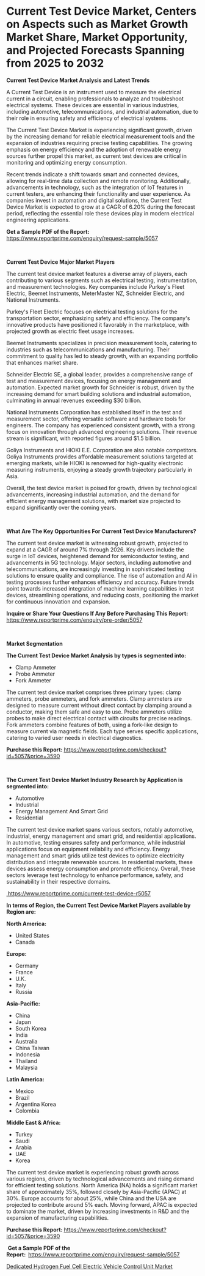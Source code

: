 <p><h1>Current Test Device Market, Centers on Aspects such as Market Growth Market Share, Market Opportunity, and Projected Forecasts Spanning from 2025 to 2032</h1></p><p><strong>Current Test Device Market Analysis and Latest Trends</strong></p>
<p><p>A Current Test Device is an instrument used to measure the electrical current in a circuit, enabling professionals to analyze and troubleshoot electrical systems. These devices are essential in various industries, including automotive, telecommunications, and industrial automation, due to their role in ensuring safety and efficiency of electrical systems.</p><p>The Current Test Device Market is experiencing significant growth, driven by the increasing demand for reliable electrical measurement tools and the expansion of industries requiring precise testing capabilities. The growing emphasis on energy efficiency and the adoption of renewable energy sources further propel this market, as current test devices are critical in monitoring and optimizing energy consumption.</p><p>Recent trends indicate a shift towards smart and connected devices, allowing for real-time data collection and remote monitoring. Additionally, advancements in technology, such as the integration of IoT features in current testers, are enhancing their functionality and user experience. As companies invest in automation and digital solutions, the Current Test Device Market is expected to grow at a CAGR of 6.20% during the forecast period, reflecting the essential role these devices play in modern electrical engineering applications.</p></p>
<p><strong>Get a Sample PDF of the Report:&nbsp;</strong> <a href="https://www.reportprime.com/enquiry/request-sample/5057?utm_campaign=3045&utm_medium=2&utm_source=Github&utm_content=ia&utm_term=24032025&utm_id=current-test-device">https://www.reportprime.com/enquiry/request-sample/5057</a></p>
<p>&nbsp;</p>
<p><strong>Current Test Device Major Market Players</strong></p>
<p><p>The current test device market features a diverse array of players, each contributing to various segments such as electrical testing, instrumentation, and measurement technologies. Key companies include Purkey's Fleet Electric, Beemet Instruments, MeterMaster NZ, Schneider Electric, and National Instruments.</p><p>Purkey's Fleet Electric focuses on electrical testing solutions for the transportation sector, emphasizing safety and efficiency. The company's innovative products have positioned it favorably in the marketplace, with projected growth as electric fleet usage increases.</p><p>Beemet Instruments specializes in precision measurement tools, catering to industries such as telecommunications and manufacturing. Their commitment to quality has led to steady growth, with an expanding portfolio that enhances market share.</p><p>Schneider Electric SE, a global leader, provides a comprehensive range of test and measurement devices, focusing on energy management and automation. Expected market growth for Schneider is robust, driven by the increasing demand for smart building solutions and industrial automation, culminating in annual revenues exceeding $30 billion.</p><p>National Instruments Corporation has established itself in the test and measurement sector, offering versatile software and hardware tools for engineers. The company has experienced consistent growth, with a strong focus on innovation through advanced engineering solutions. Their revenue stream is significant, with reported figures around $1.5 billion.</p><p>Goliya Instruments and HIOKI E.E. Corporation are also notable competitors. Goliya Instruments provides affordable measurement solutions targeted at emerging markets, while HIOKI is renowned for high-quality electronic measuring instruments, enjoying a steady growth trajectory particularly in Asia.</p><p>Overall, the test device market is poised for growth, driven by technological advancements, increasing industrial automation, and the demand for efficient energy management solutions, with market size projected to expand significantly over the coming years.</p></p>
<p>&nbsp;</p>
<p><strong>What Are The Key Opportunities For Current Test Device Manufacturers?</strong></p>
<p><p>The current test device market is witnessing robust growth, projected to expand at a CAGR of around 7% through 2026. Key drivers include the surge in IoT devices, heightened demand for semiconductor testing, and advancements in 5G technology. Major sectors, including automotive and telecommunications, are increasingly investing in sophisticated testing solutions to ensure quality and compliance. The rise of automation and AI in testing processes further enhances efficiency and accuracy. Future trends point towards increased integration of machine learning capabilities in test devices, streamlining operations, and reducing costs, positioning the market for continuous innovation and expansion.</p></p>
<p><strong>Inquire or Share Your Questions If Any Before Purchasing This Report:</strong> <a href="https://www.reportprime.com/enquiry/pre-order/5057?utm_campaign=3045&utm_medium=2&utm_source=Github&utm_content=ia&utm_term=24032025&utm_id=current-test-device">https://www.reportprime.com/enquiry/pre-order/5057</a></p>
<p>&nbsp;</p>
<p><strong>Market Segmentation</strong></p>
<p><strong>The Current Test Device Market Analysis by types is segmented into:</strong></p>
<p><ul><li>Clamp Ammeter</li><li>Probe Ammeter</li><li>Fork Ammeter</li></ul></p>
<p><p>The current test device market comprises three primary types: clamp ammeters, probe ammeters, and fork ammeters. Clamp ammeters are designed to measure current without direct contact by clamping around a conductor, making them safe and easy to use. Probe ammeters utilize probes to make direct electrical contact with circuits for precise readings. Fork ammeters combine features of both, using a fork-like design to measure current via magnetic fields. Each type serves specific applications, catering to varied user needs in electrical diagnostics.</p></p>
<p><strong>Purchase this Report:&nbsp;</strong><a href="https://www.reportprime.com/checkout?id=5057&price=3590&utm_campaign=3045&utm_medium=2&utm_source=Github&utm_content=ia&utm_term=24032025&utm_id=current-test-device">https://www.reportprime.com/checkout?id=5057&price=3590</a></p>
<p>&nbsp;</p>
<p><strong>The Current Test Device Market Industry Research by Application is segmented into:</strong></p>
<p><ul><li>Automotive</li><li>Industrial</li><li>Energy Management And Smart Grid</li><li>Residential</li></ul></p>
<p><p>The current test device market spans various sectors, notably automotive, industrial, energy management and smart grid, and residential applications. In automotive, testing ensures safety and performance, while industrial applications focus on equipment reliability and efficiency. Energy management and smart grids utilize test devices to optimize electricity distribution and integrate renewable sources. In residential markets, these devices assess energy consumption and promote efficiency. Overall, these sectors leverage test technology to enhance performance, safety, and sustainability in their respective domains.</p></p>
<p><a href="https://www.reportprime.com/current-test-device-r5057?utm_campaign=3045&utm_medium=2&utm_source=Github&utm_content=ia&utm_term=24032025&utm_id=current-test-device">&nbsp;https://www.reportprime.com/current-test-device-r5057</a></p>
<p><strong>In terms of Region, the Current Test Device Market Players available by Region are:</strong></p>
<p>
    <p> <strong> North America: </strong>
        <ul>
            <li>United States</li>
            <li>Canada</li>
        </ul>
        </p> 
    <p> <strong> Europe: </strong>
        <ul>
            <li>Germany</li>
            <li>France</li>
            <li>U.K.</li>
            <li>Italy</li>
            <li>Russia</li>
        </ul>
        </p> 
    <p> <strong> Asia-Pacific: </strong>
        <ul>
            <li>China</li>
            <li>Japan</li>
            <li>South Korea</li>
            <li>India</li>
            <li>Australia</li>
            <li>China Taiwan</li>
            <li>Indonesia</li>
            <li>Thailand</li>
            <li>Malaysia</li>
        </ul>
        </p> 
    <p> <strong> Latin America: </strong>
        <ul>
            <li>Mexico</li>
            <li>Brazil</li>
            <li>Argentina Korea</li>
            <li>Colombia</li>
        </ul>
        </p> 
    <p> <strong> Middle East & Africa: </strong>
        <ul>
            <li>Turkey</li>
            <li>Saudi</li>
            <li>Arabia</li>
            <li>UAE</li>
            <li>Korea</li>
        </ul>
    </p>
    </p>
<p><p>The current test device market is experiencing robust growth across various regions, driven by technological advancements and rising demand for efficient testing solutions. North America (NA) holds a significant market share of approximately 35%, followed closely by Asia-Pacific (APAC) at 30%. Europe accounts for about 25%, while China and the USA are projected to contribute around 5% each. Moving forward, APAC is expected to dominate the market, driven by increasing investments in R&D and the expansion of manufacturing capabilities.</p></p>
<p><strong>Purchase this Report: </strong><a href="https://www.reportprime.com/checkout?id=5057&price=3590&utm_campaign=3045&utm_medium=2&utm_source=Github&utm_content=ia&utm_term=24032025&utm_id=current-test-device">https://www.reportprime.com/checkout?id=5057&price=3590</a></p>
<p>&nbsp;<strong>Get a Sample PDF of the Report:&nbsp;&nbsp;</strong><a href="https://www.reportprime.com/enquiry/request-sample/5057?utm_campaign=3045&utm_medium=2&utm_source=Github&utm_content=ia&utm_term=24032025&utm_id=current-test-device">https://www.reportprime.com/enquiry/request-sample/5057</a></p>
<p><strong></strong></p>
<p><p><a href="https://github.com/miottaredlin79/Market-Research-Report-List-1/blob/main/dedicated-hydrogen-fuel-cell-electric-vehicle-control-unit-market.md?utm_campaign=3045&utm_medium=2&utm_source=Github&utm_content=ia&utm_term=24032025&utm_id=current-test-device">Dedicated Hydrogen Fuel Cell Electric Vehicle Control Unit Market</a></p></p>